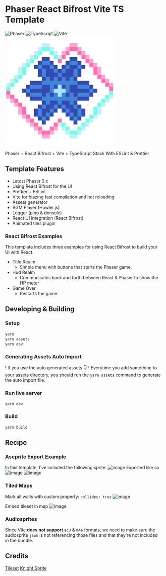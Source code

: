 # Phaser React Bifrost Vite TS Template

![Phaser](http://i.imgur.com/9M26w5m.png)
![TypeScript](http://i.imgur.com/5MWne89.png)
![Vite](https://seeklogo.com/images/V/vite-logo-BFD4283991-seeklogo.com.png)
![React Bifrost](https://github.com/Dark-Magic-Studios/react-bifrost/raw/master/docs/logo.png)


Phaser + React Bifrost + Vite + TypeScript  Stack
With ESLint & Prettier


## Template Features

- Latest Phaser 3.x
- Using React Bifrost for the UI
- Prettier + ESLint
- Vite for blazing fast compilation and hot reloading
- Assets generator
- BGM Player (Howler.js)
- Logger (pino & donsole)
- React UI integration (React Bifrost)
- Animated tiles plugin

### React Bifrost Examples
This template includes three examples for using React Bifrost to build your UI with React.
- Title Realm
  - Simple menu with buttons that starts the Phaser game.
- Hud Realm
  - Communicates back and forth between React & Phaser to show the HP meter
- Game Over
  - Restarts the game

## Developing & Building
### Setup

```
yarn
yarn assets
yarn dev
```
### Generating Assets Auto Import

! If you use the auto generated assets :point_down: !
Everytime you add something to your assets directory, you should run the `yarn assets` command to generate the auto import file.
### Run live server

```
yarn dev
```
### Build
```
yarn build
```
## Recipe
### Aseprite Export Example
In this template, I've included the following sprite:
![image](https://user-images.githubusercontent.com/22729436/165117297-dd659594-8ac8-4ef2-aea0-18ac37723b03.png)
Exported like so
![image](https://user-images.githubusercontent.com/22729436/165117340-ef9519b0-98d8-4735-a0f2-aec19fc0dbdb.png)
![image](https://user-images.githubusercontent.com/22729436/165117371-3915b378-290a-4f56-b7e7-fea3b75f0b15.png)

### Tiled Maps
Mark all walls with custom property: `collides: true`
![image](https://user-images.githubusercontent.com/22729436/165117412-5e2c844e-852d-4e33-9a17-da5429f6a456.png)

Embed tileset in map
![image](https://user-images.githubusercontent.com/22729436/165117456-8a7f809c-60db-447f-adfc-35d7a4033f2b.png)

### Audiosprites
Since Vite **does not support** `ac3` & `m4a`  formats, we need to make sure the audiosprite `json` is not referencing those files and that they're not included in the bundle.


## Credits
[Tileset](https://ninjikin.itch.io/starter-tiles)
[Knight Sprite](https://aamatniekss.itch.io/fantasy-knight-free-pixelart-animated-character)


